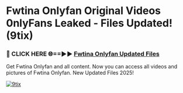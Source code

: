 # Fwtina Onlyfan Original Videos 0nlyFans Leaked - Files Updated! (9tix)

<h3>🔴 CLICK HERE 🌐==►► <a href="https://tinyurl.com/3hn5wdd3" rel="nofollow">Fwtina Onlyfan Updated Files</a></h3>

Get Fwtina Onlyfan and all content. Now you can access all videos and pictures of Fwtina Onlyfan. New Updated Files 2025!

[![9tix](https://i.imgur.com/4HnBqBT.gif)](https://tinyurl.com/3hn5wdd3)
